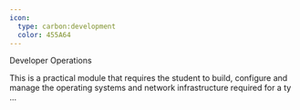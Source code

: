 ```yaml
---
icon:
  type: carbon:development
  color: 455A64
---
```

Developer Operations

This is a practical module that requires the student to build, configure and manage the operating systems and network infrastructure required for a ty ... 
